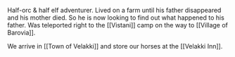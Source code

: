 Half-orc & half elf adventurer.  Lived on a farm until his father disappeared and his mother died. So he is now looking to find out what happened to his father. Was teleported right to the [[Vistani]] camp on the way to [[Village of Barovia]].

We arrive in [[Town of Velakki]] and store our horses at the [[Velakki Inn]].